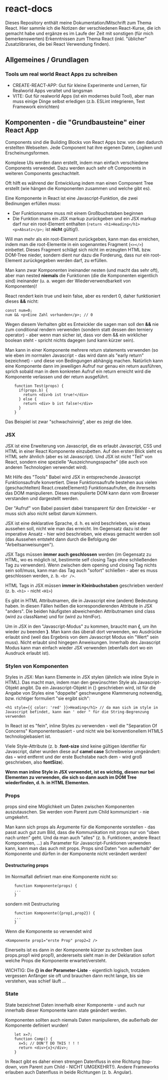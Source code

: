 # react-docs

Dieses Repository enthält meine Dokumentation/Mitschrift zum Thema React. Hier sammle ich die Notizen der verschiedenen React-Kurse, die ich gemacht habe und ergänze es im Laufe der Zeit mit sonstigen (für mich bemerkenswerten) Erkenntnissen zum Thema React (inkl. "üblicher" Zusatzlibraries, die bei React Verwendung finden).

## Allgemeines / Grundlagen

### Tools um real world React Apps zu schreiben

- CREATE-REACT-APP: Gut für kleine Experimente und Lernen, für Realworld Apps veraltet und langsman
- VITE: Gut für realworld Apps (ist ein modernes build Tool), aber man muss einige Dinge selbst erledigen (z.b. ESLint integrieren, Test Framework einrichten)

## Komponenten - die "Grundbausteine" einer React App

Components sind die Building Blocks von React Apps bzw. von den dadurch erstellten Webseiten. Jede Component hat ihre eigenen Daten, Logiken und Erscheinungsformen.

Komplexe UIs werden dann erstellt, indem man einfach verschiedene Components verwendet. Dazu werden auch sehr oft Components in weiteren Components geschachtelt.

Oft hilft es während der Entwicklung indem man einen Component Tree erstellt (wie hängen die Komponenten zusammen und welche gibt es).

Eine Komponente in React ist eine Javascript-Funktion, die zwei Bedinungen erfüllen muss:
- Der Funktionsname muss mit einem Großbuchstaben beginnen
- Die Funktion muss ein JSX markup zurückgeben und ein JSX markup darf nur ein root-Element enthalten (```return <h1>Heading</h1><p>Absatz</p>;``` ist **nicht** gültig!).

Will man mehr als ein root-Element zurückgeben, kann man das erreichen, indem man die root-Elemente in ein sogenanntes Fragment (```<></>```) einbettet. Dieses Fragment schlägt sich nicht im erzeugten HTML bzw. DOM-Tree nieder, sondern dient nur dazu die Forderung, dass nur ein root-Element zurückgegeben werden darf, zu erfüllen.

Man kann zwar Komponenten ineinander nesten (und macht das sehr oft), aber man nested **niemals** die Funktionen (die die Komponenten eigentlich sind) ineinander (u. a. wegen der Wiederverwendbarkeit von Komponenten)!

React rendert kein true und kein false, aber es rendert 0, daher funktioniert dieses **&&** nicht:

```
const num=0;
num && <p>Eine Zahl vorhanden</p>; // 0
```

Wegen diesem Verhalten gibt es Entwickler die sagen man soll den **&&** nie zum conditional rendern verwenden (sondern statt dessen den terniery operator) - aber wenn man sicher ist, dass vor dem && ein wirklicher boolean steht - spricht nichts dagegen (und kann kürzer sein).

Man kann in einer Komponente mehrere return statements verwenden (so wie eben im normalen Javascript - das wird dann als "early return" bezeichnet) - und diese von Bedingungen abhängig machen. Natürlich kann eine Komponente dann im jeweiligen Aufruf nur genau ein return ausführen, sprich sobald man in dem konkreten Aufruf ein return erreicht wird die Komponente verlassen und der return ausgeführt.

```
    function Test(props) {
      if(props.b) { 
        return <div>b ist true!</div> 
      } else {
        return <div> b ist false!</div>
      }
    }
```

Das Beispiel ist zwar "schwachsinnig", aber es zeigt die Idee.

### JSX 

JSX ist eine Erweiterung von Javascript, die es erlaubt Javascript, CSS und HTML in einer React Komponente einzubetten. Auf den ersten Blick sieht es HTML sehr ähnlich (aber es ist Javascript). Und JSX ist nicht "Teil" von React, sondern eine spezielle "Auszeichnungsspache" (die auch von anderen Technologien verwendet wird).

Mit Hilfe des "Tools" Babel wird JSX in entsprechende Javascript Funktionsaufrufe konvertiert. Diese Funktionsaufrufe bestehen aus vielen (geschachtelten) React.createElement() Funktionsaufrufen, die ihrerseits das DOM manipulieren. Dieses manipulierte DOM kann dann vom Browser verstanden und dargestellt werden.

Der "Aufruf" von Babel passiert dabei transparent für den Entwickler - er muss sich also nicht selbst darum kümmern.

JSX ist eine deklarative Sprache, d. h. es wird beschrieben, wie etwas aussehen soll, nicht wie man das erreicht. Im Gegensatz dazu ist der imperative Ansatz - hier wird beschrieben, wie etwas gemacht werden soll (das Aussehen entsteht dann durch die Befolgung der "Arbeitsanweisungen").

JSX Tags müssen **immer auch geschlossen** werden (im Gegensatz zu HTML, wo es möglich ist, bestimmte self closing Tags ohne schließenden Tag zu verwenden). Wenn zwischen dem opening und closing Tag nichts sein soll/muss, kann man das Tag auch "sofort" schließen - aber es muss geschlossen werden, z. b. ```<br />```.

HTML Tags in JSX müssen **immer in Kleinbuchstaben** geschrieben werden! (z. b. ```<h1>``` - nicht ```<H1>```)

Es gibt in HTML Attributnamen, die in Javascript eine (andere) Bedeutung haben. In diesen Fällen heißen die korrespondierenden Attribute in JSX "anders". Die beiden häufigsten abweichenden Attributnamen sind class (wird zu className) und for (wird zu htmlFor).

Um in JSX in den "Javascript-Modus" zu kommen, braucht man **{**, um ihn wieder zu beenden **}**. Man kann das überall dort verwenden, wo Ausdrücke erlaubt sind (weil das Ergebnis von dem Javascript Modus ein "Wert" sein muss). Nicht erlaubt sind hingegen Anweisungen. Innerhalb des Javascript Modus kann man einfach wieder JSX verwenden (ebenfalls dort wo ein Ausdruck erlaubt ist).

### Stylen von Komponenten

Styles in JSX: Man kann Elemente in JSX stylen (ähnlich wie inline Style in HTML). Das macht man, indem man den gewünschten Style als Javascript-Objekt angibt. Da ein Javascript-Objekt in {} geschrieben wird, ist für die Angabe von Styles eine "doppelte" geschwungene Klammerung notwendig, bzw. richtiger formuliert "sie ergibt sich":

```<h1 style={{ color: 'red' }}>Heading</h1> // da man sich im style in Javascript befindet, kann man ' oder " für die String-Begrenzung verwenden```

In React ist es "fein", inline Styles zu verwenden - weil die "Separation Of Concerns" Komponentenbasiert - und nicht wie bei konventionellem HTML5 technologiebasiert ist.

Viele Style-Attribute (z. b .**font-size** sind keine gültigen Identifier für Javascript, daher wurden diese auf **camel case** Schreibweise umgeändert: das **-** wird entfernt und der erste Buchstabe nach dem - wird groß geschrieben, also **fontSize**).

**Wenn man inline Style in JSX verwendet, ist es wichtig, diesen nur bei Elementen zu verwenden, die sich so dann auch im DOM Tree wiederfinden, d. h. in HTML Elementen.**

### Props

props sind eine Möglichkeit um Daten zwischen Komponenten auszutauschen. Sie werden vom Parent zum Child kommuniziert - nie umgekehrt.

Man kann sich props als Argumente für die Komponente vorstellen - das passt auch gut zum Bild, dass die Kommunikation mit props nur von "oben nach unten" geht. Und da man auch "alles" (z. b. Funktionen, andere React Komponenten, ...) als Parameter für Javascript-Funktionen verwenden kann, kann man das auch mit props. Props sind Daten "von außerhalb" der Komponente und dürfen in der Komponente nicht verändert werden!

#### Destructuring props

Im Normalfall definiert man eine Komponente nicht so:

```
    function Komponente(props) {
    ...
    }
```

sondern mit Destructuring

```
    function Komponente({prop1,prop2}) {
    ...
    }
```


Wenn die Komponente so verwendet wird

```<Komponente prop1="erste Prop" prop2=2 />```

Einerseits ist es dann in der Komponente kürzer zu schreiben (aus props.prop1 wird prop1), andererseits sieht man in der Deklaration sofort welche Props die Komponente erwartet/versteht.


WICHTIG: Die **{} in der Parameter-Liste** - eigentlich logisch, trotzdem vergessen Anfänger sie oft und brauchen dann recht lange, bis sie verstehen, was schief läuft ...

### State

State bezeichnet Daten innerhalb einer Komponente - und auch nur innerhalb dieser Komponente kann state geändert werden. 

Komponenten sollten auch niemals Daten manipulieren, die außerhalb der Komponente definiert wurden!
```
    let x=7;
    function Comp() {
      x=5; // DON'T DO THIS ! ! !
      return <div>{x}</div>;
    }
```

In React gibt es daher einen strengen Datenfluss in eine Richtung (top-down, vom Parent zum Child - NICHT UMGEKEHRT!). Andere Frameworks erlauben auch Datenfluss in beide Richtungen (z. b. Angular).

